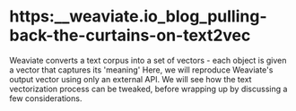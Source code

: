 # https:\_\_weaviate.io_blog_pulling-back-the-curtains-on-text2vec

Weaviate converts a text corpus into a set of vectors - each object is given a vector that captures its 'meaning' Here, we will reproduce Weaviate's output vector using only an external API. We will see how the text vectorization process can be tweaked, before wrapping up by discussing a few considerations.
